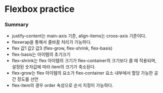 # Flexbox practice

### Summary

- justify-content는 main-axis 기준, align-items는 croos-axis 기준이다.
- flexwrap을 통해서 줄바꿈 처리가 가능하다.
- flex 값1 값2 값3 (flex-grow, flex-shrink, flex-basis)
- flex-basis는 아이템의 초기크기
- flex-shrink는 flex 아이템의 크기가 flex-container의 크기보다 클 때 적용되며, 설정된 숫자값에 따라 item의 크기가 축소된다.
- flex-grow는 flex 아이템의 요소가 flex-container 요소 내부에서 할당 가능한 공간 정도를 선언
- flex-item의 경우 order 속성으로 순서 지정이 가능하다.

